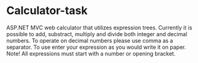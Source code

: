 # Calculator-task

ASP.NET MVC web calculator that utilizes expression trees. 
Currently it is possible to add, substract, multiply and divide both integer and decimal numbers.
To operate on decimal numbers please use comma as a separator.
To use enter your expression as you would write it on paper.
Note! All expressions must start with a number or opening bracket.
